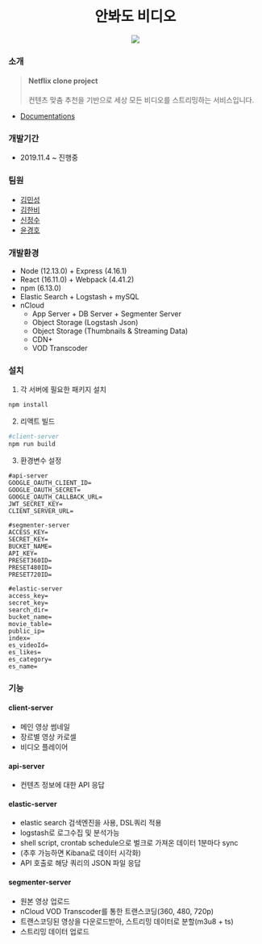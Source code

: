 # <center> 안봐도 비디오 </center>

<center><img src="https://i.imgur.com/Zogwm5Y.png"></center>

### 소개
> #### Netflix clone project
> 컨텐츠 맞춤 추천을 기반으로 세상 모든 비디오를 스트리밍하는 서비스입니다.
- [Documentations](https://github.com/connect-foundation/2019-19/wiki)

### 개발기간
- 2019.11.4 ~ 진행중

### 팀원
- [김민성](https://github.com/minsung1129)
- [김한비](https://github.com/KKambi)
- [신정수](https://github.com/jngsoo)
- [윤경호](https://github.com/zoomspeed)

### 개발환경
- Node (12.13.0) + Express (4.16.1)
- React (16.11.0) + Webpack (4.41.2)
- npm (6.13.0)
- Elastic Search + Logstash + mySQL
- nCloud
    - App Server + DB Server + Segmenter Server
    - Object Storage (Logstash Json)
    - Object Storage (Thumbnails & Streaming Data)
    - CDN+
    - VOD Transcoder

### 설치
1. 각 서버에 필요한 패키지 설치
```bash
npm install
```

2. 리액트 빌드
```bash
#client-server
npm run build
```

3. 환경변수 설정
```
#api-server
GOOGLE_OAUTH_CLIENT_ID=
GOOGLE_OAUTH_SECRET=
GOOGLE_OAUTH_CALLBACK_URL=
JWT_SECRET_KEY=
CLIENT_SERVER_URL=

#segmenter-server
ACCESS_KEY=
SECRET_KEY=
BUCKET_NAME=
API_KEY=
PRESET360ID=
PRESET480ID=
PRESET720ID=

#elastic-server
access_key=
secret_key=
search_dir=
bucket_name=
movie_table=
public_ip=
index=
es_videoId=
es_likes=
es_category=
es_name=
```

### 기능
#### client-server
- 메인 영상 썸네일
- 장르별 영상 카로셀
- 비디오 플레이어

#### api-server
- 컨텐츠 정보에 대한 API 응답

#### elastic-server
- elastic search 검색엔진을 사용, DSL쿼리 적용
- logstash로 로그수집 및 분석가능 
- shell script, crontab schedule으로 벌크로 가져온 데이터 1분마다 sync
- (추후 가능하면 Kibana로 데이터 시각화)
- API 호출로 해당 쿼리의 JSON 파일 응답 
#### segmenter-server
- 원본 영상 업로드
- nCloud VOD Transcoder를 통한 트랜스코딩(360, 480, 720p)
- 트랜스코딩된 영상을 다운로드받아, 스트리밍 데이터로 분할(m3u8 + ts)
- 스트리밍 데이터 업로드
